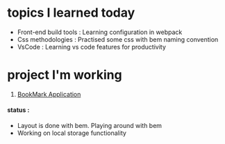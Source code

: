 # topics I learned today 
- Front-end build tools : Learning configuration in webpack
- Css methodologies     : Practised some css with bem naming convention
- VsCode                : Learning vs code features for productivity


# project I'm working
1. [BookMark Application](https://github.com/SaujanDulal/BookMark-Application)
   
  #### status :
  - Layout is done with bem. Playing around with bem
  - Working on local storage functionality
     
